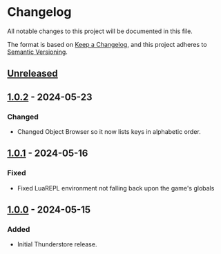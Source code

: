 # Changelog

All notable changes to this project will be documented in this file.

The format is based on [Keep a Changelog](https://keepachangelog.com/en/1.1.0/),
and this project adheres to [Semantic Versioning](https://semver.org/spec/v2.0.0.html).

## [Unreleased]

## [1.0.2] - 2024-05-23

### Changed

- Changed Object Browser so it now lists keys in alphabetic order.

## [1.0.1] - 2024-05-16

### Fixed

- Fixed LuaREPL environment not falling back upon the game's globals

## [1.0.0] - 2024-05-15

### Added

- Initial Thunderstore release.

[unreleased]: https://github.com/SGG-Modding/SeerSuite/compare/1.0.2...HEAD
[1.0.2]: https://github.com/SGG-Modding/SeerSuite/compare/1.0.1...1.0.2
[1.0.1]: https://github.com/SGG-Modding/SeerSuite/compare/1.0.0...1.0.1
[1.0.0]: https://github.com/SGG-Modding/SeerSuite/compare/78b7f8e4b37e9c9f38dece6bc06c8a6858e30aa5...1.0.0
